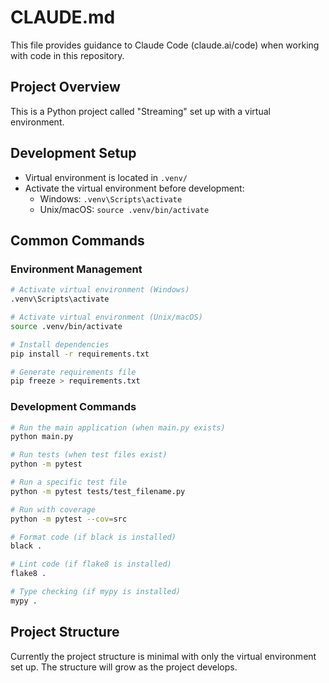 # CLAUDE.md

This file provides guidance to Claude Code (claude.ai/code) when working with code in this repository.

## Project Overview

This is a Python project called "Streaming" set up with a virtual environment.

## Development Setup

- Virtual environment is located in `.venv/`
- Activate the virtual environment before development:
  - Windows: `.venv\Scripts\activate`
  - Unix/macOS: `source .venv/bin/activate`

## Common Commands

### Environment Management
```bash
# Activate virtual environment (Windows)
.venv\Scripts\activate

# Activate virtual environment (Unix/macOS)  
source .venv/bin/activate

# Install dependencies
pip install -r requirements.txt

# Generate requirements file
pip freeze > requirements.txt
```

### Development Commands
```bash
# Run the main application (when main.py exists)
python main.py

# Run tests (when test files exist)
python -m pytest

# Run a specific test file
python -m pytest tests/test_filename.py

# Run with coverage
python -m pytest --cov=src

# Format code (if black is installed)
black .

# Lint code (if flake8 is installed)
flake8 .

# Type checking (if mypy is installed)
mypy .
```

## Project Structure

Currently the project structure is minimal with only the virtual environment set up. The structure will grow as the project develops.